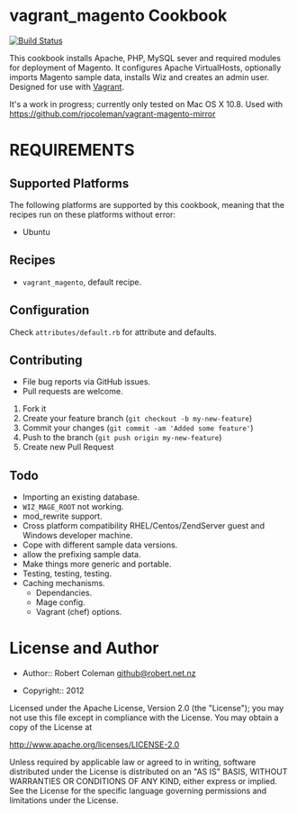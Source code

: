 vagrant_magento Cookbook
========================

[![Build Status](https://secure.travis-ci.org/rjocoleman/vagrant_magento.png)](http://travis-ci.org/rjocoleman/vagrant_magento)

This cookbook installs Apache, PHP, MySQL sever and required modules for deployment of Magento.
It configures Apache VirtualHosts, optionally imports Magento sample data, installs Wiz and creates an admin user.
Designed for use with [Vagrant](http://www.vagrantup.com/).

It's a work in progress; currently only tested on Mac OS X 10.8.
Used with https://github.com/rjocoleman/vagrant-magento-mirror


REQUIREMENTS
============
Supported Platforms
-------------------

The following platforms are supported by this cookbook, meaning that the recipes run on these platforms without error:

* Ubuntu


Recipes
-------

* `vagrant_magento`, default recipe.


Configuration
-------------

Check `attributes/default.rb` for attribute and defaults.


Contributing
------------

* File bug reports via GitHub issues.
* Pull requests are welcome.


1. Fork it
2. Create your feature branch (`git checkout -b my-new-feature`)
3. Commit your changes (`git commit -am 'Added some feature'`)
4. Push to the branch (`git push origin my-new-feature`)
5. Create new Pull Request


Todo
----

* Importing an existing database.
* `WIZ_MAGE_ROOT` not working.
* mod_rewrite support.
* Cross platform compatibility RHEL/Centos/ZendServer guest and Windows developer machine.
* Cope with different sample data versions.
* allow the prefixing sample data.
* Make things more generic and portable.
* Testing, testing, testing.
* Caching mechanisms.
  + Dependancies.
  + Mage config.
  + Vagrant (chef) options.


License and Author
===================

* Author:: Robert Coleman <github@robert.net.nz>


* Copyright:: 2012

Licensed under the Apache License, Version 2.0 (the "License");
you may not use this file except in compliance with the License.
You may obtain a copy of the License at

http://www.apache.org/licenses/LICENSE-2.0

Unless required by applicable law or agreed to in writing, software
distributed under the License is distributed on an "AS IS" BASIS,
WITHOUT WARRANTIES OR CONDITIONS OF ANY KIND, either express or implied.
See the License for the specific language governing permissions and
limitations under the License.